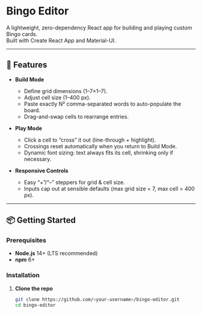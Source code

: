 # Bingo Editor

A lightweight, zero-dependency React app for building and playing custom Bingo cards.  
Built with Create React App and Material-UI.

---

## 🚀 Features

- **Build Mode**  
  - Define grid dimensions (1–7×1–7).  
  - Adjust cell size (1–400 px).  
  - Paste exactly N² comma-separated words to auto-populate the board.  
  - Drag-and-swap cells to rearrange entries.  

- **Play Mode**  
  - Click a cell to “cross” it out (line-through + highlight).  
  - Crossings reset automatically when you return to Build Mode.  
  - Dynamic font sizing: text always fits its cell, shrinking only if necessary.  

- **Responsive Controls**  
  - Easy “+”/“–” steppers for grid & cell size.  
  - Inputs cap out at sensible defaults (max grid size = 7, max cell = 400 px).  

---

## 📦 Getting Started

### Prerequisites

- **Node.js** 14+ (LTS recommended)  
- **npm** 6+  

### Installation

1. **Clone the repo**  
   ```bash
   git clone https://github.com/<your-username>/bingo-editor.git
   cd bingo-editor
